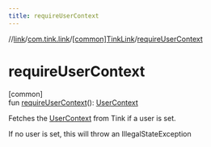 ```yaml
---
title: requireUserContext
---
```

//[link](../../../index.html)/[com.tink.link](../index.html)/[[common]TinkLink](index.html)/[requireUserContext](require-user-context.html)



# requireUserContext



[common]\
fun [requireUserContext](require-user-context.html)(): [UserContext](../../com.tink.link.core.user/[common]-user-context/index.html)



Fetches the [UserContext](../../com.tink.link.core.user/[common]-user-context/index.html) from Tink if a user is set.



If no user is set, this will throw an IllegalStateException




